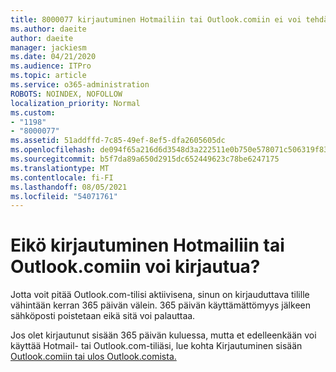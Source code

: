 ```yaml
---
title: 8000077 kirjautuminen Hotmailiin tai Outlook.comiin ei voi tehdä?
ms.author: daeite
author: daeite
manager: jackiesm
ms.date: 04/21/2020
ms.audience: ITPro
ms.topic: article
ms.service: o365-administration
ROBOTS: NOINDEX, NOFOLLOW
localization_priority: Normal
ms.custom:
- "1198"
- "8000077"
ms.assetid: 51addffd-7c85-49ef-8ef5-dfa2605605dc
ms.openlocfilehash: de094f65a216d6d3548d3a222511e0b750e578071c506319f838550a69e02d29
ms.sourcegitcommit: b5f7da89a650d2915dc652449623c78be6247175
ms.translationtype: MT
ms.contentlocale: fi-FI
ms.lasthandoff: 08/05/2021
ms.locfileid: "54071761"
---
```

# <a name="cant-sign-in-to-hotmail-or-outlookcom"></a>Eikö kirjautuminen Hotmailiin tai Outlook.comiin voi kirjautua?

Jotta voit pitää Outlook.com-tilisi aktiivisena, sinun on kirjauduttava tilille vähintään kerran 365 päivän välein. 365 päivän käyttämättömyys jälkeen sähköposti poistetaan eikä sitä voi palauttaa.
  
Jos olet kirjautunut sisään 365 päivän kuluessa, mutta et edelleenkään voi käyttää Hotmail- tai Outlook.com-tiliäsi, lue kohta Kirjautuminen sisään [Outlook.comiin tai ulos Outlook.comista.](https://support.office.com/article/e08eb8ac-ac27-49f4-a400-a47311e1ee7e?wt.mc_id=Office_Outlook_com_Alchemy)
  